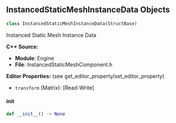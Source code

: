 ## InstancedStaticMeshInstanceData Objects

```python
class InstancedStaticMeshInstanceData(StructBase)
```

Instanced Static Mesh Instance Data

**C++ Source:**

- **Module**: Engine
- **File**: InstancedStaticMeshComponent.h

**Editor Properties:** (see get_editor_property/set_editor_property)

- ``transform`` (Matrix):  [Read-Write]

<a id="unreal.InstancedStaticMeshInstanceData.__init__"></a>

#### __init__

```python
def __init__() -> None
```

<a id="unreal.FoliageVertexColorChannelMask"></a>